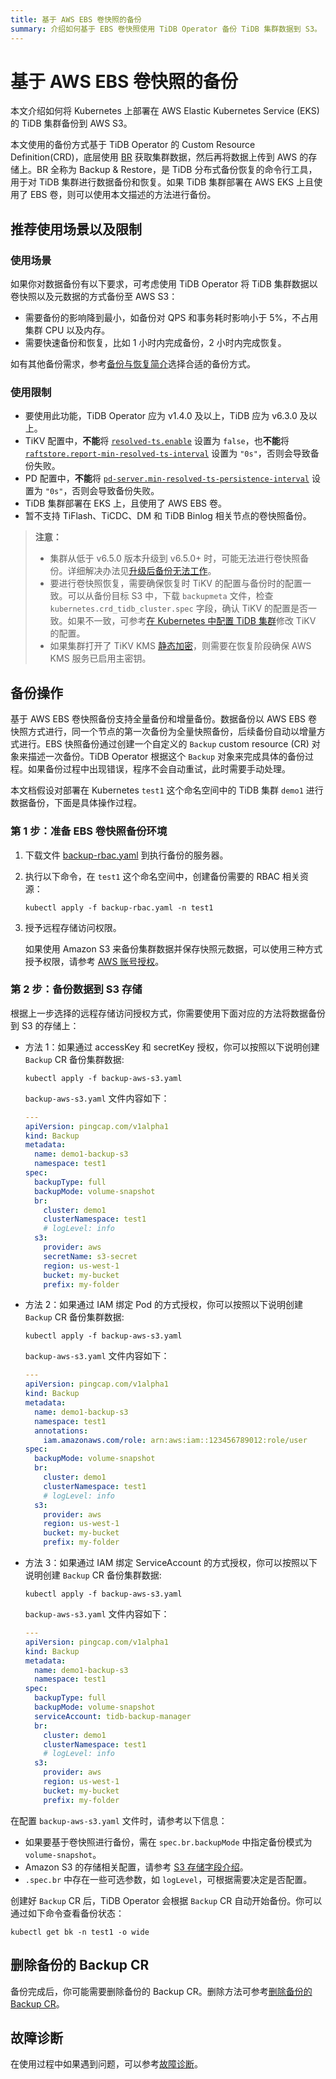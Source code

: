 ```yaml
---
title: 基于 AWS EBS 卷快照的备份
summary: 介绍如何基于 EBS 卷快照使用 TiDB Operator 备份 TiDB 集群数据到 S3。
---
```


# 基于 AWS EBS 卷快照的备份

本文介绍如何将 Kubernetes 上部署在 AWS Elastic Kubernetes Service (EKS) 的 TiDB 集群备份到 AWS S3。

本文使用的备份方式基于 TiDB Operator 的 Custom Resource Definition(CRD)，底层使用 [BR](https://docs.pingcap.com/zh/tidb/stable/backup-and-restore-tool) 获取集群数据，然后再将数据上传到 AWS 的存储上。BR 全称为 Backup & Restore，是 TiDB 分布式备份恢复的命令行工具，用于对 TiDB 集群进行数据备份和恢复。如果 TiDB 集群部署在 AWS EKS 上且使用了 EBS 卷，则可以使用本文描述的方法进行备份。

## 推荐使用场景以及限制

### 使用场景

如果你对数据备份有以下要求，可考虑使用 TiDB Operator 将 TiDB 集群数据以卷快照以及元数据的方式备份至 AWS S3：

- 需要备份的影响降到最小，如备份对 QPS 和事务耗时影响小于 5%，不占用集群 CPU 以及内存。
- 需要快速备份和恢复，比如 1 小时内完成备份，2 小时内完成恢复。

如有其他备份需求，参考[备份与恢复简介](backup-restore-overview.md)选择合适的备份方式。

### 使用限制

- 要使用此功能，TiDB Operator 应为 v1.4.0 及以上，TiDB 应为 v6.3.0 及以上。
- TiKV 配置中，**不能**将 [`resolved-ts.enable`](https://docs.pingcap.com/zh/tidb/stable/tikv-configuration-file#enable-2) 设置为 `false`，也**不能**将 [`raftstore.report-min-resolved-ts-interval`](https://docs.pingcap.com/zh/tidb/stable/tikv-configuration-file#report-min-resolved-ts-interval-从-v600-版本开始引入) 设置为 `"0s"`，否则会导致备份失败。
- PD 配置中，**不能**将 [`pd-server.min-resolved-ts-persistence-interval`](https://docs.pingcap.com/zh/tidb/stable/pd-configuration-file#min-resolved-ts-persistence-interval-从-v600-版本开始引入) 设置为 `"0s"`，否则会导致备份失败。
- TiDB 集群部署在 EKS 上，且使用了 AWS EBS 卷。
- 暂不支持 TiFlash、TiCDC、DM 和 TiDB Binlog 相关节点的卷快照备份。

> **注意：**
>
> - 集群从低于 v6.5.0 版本升级到 v6.5.0+ 时，可能无法进行卷快照备份。详细解决办法见[升级后备份无法工作](backup-restore-faq.md#升级后备份无法工作)。
> - 要进行卷快照恢复，需要确保恢复时 TiKV 的配置与备份时的配置一致。可以从备份目标 S3 中，下载 `backupmeta` 文件，检查 `kubernetes.crd_tidb_cluster.spec` 字段，确认 TiKV 的配置是否一致。如果不一致，可参考[在 Kubernetes 中配置 TiDB 集群](configure-a-tidb-cluster.md)修改 TiKV 的配置。
> - 如果集群打开了 TiKV KMS [静态加密](https://docs.pingcap.com/zh/tidb/stable/encryption-at-rest#tikv-静态加密)，则需要在恢复阶段确保 AWS KMS 服务已启用主密钥。

## 备份操作

基于 AWS EBS 卷快照备份支持全量备份和增量备份。数据备份以 AWS EBS 卷快照方式进行，同一个节点的第一次备份为全量快照备份，后续备份自动以增量方式进行。EBS 快照备份通过创建一个自定义的 `Backup` custom resource (CR) 对象来描述一次备份。TiDB Operator 根据这个 `Backup` 对象来完成具体的备份过程。如果备份过程中出现错误，程序不会自动重试，此时需要手动处理。

本文档假设对部署在 Kubernetes `test1` 这个命名空间中的 TiDB 集群 `demo1` 进行数据备份，下面是具体操作过程。

### 第 1 步：准备 EBS 卷快照备份环境

1. 下载文件 [backup-rbac.yaml](https://github.com/pingcap/tidb-operator/blob/v1.5.1/manifests/backup/backup-rbac.yaml) 到执行备份的服务器。

2. 执行以下命令，在 `test1` 这个命名空间中，创建备份需要的 RBAC 相关资源：

    ```shell
    kubectl apply -f backup-rbac.yaml -n test1
    ```

3. 授予远程存储访问权限。

    如果使用 Amazon S3 来备份集群数据并保存快照元数据，可以使用三种方式授予权限，请参考 [AWS 账号授权](grant-permissions-to-remote-storage.md#aws-账号授权)。

### 第 2 步：备份数据到 S3 存储

根据上一步选择的远程存储访问授权方式，你需要使用下面对应的方法将数据备份到 S3 的存储上：

+ 方法 1：如果通过 accessKey 和 secretKey 授权，你可以按照以下说明创建 `Backup` CR 备份集群数据:

    ```shell
    kubectl apply -f backup-aws-s3.yaml
    ```

    `backup-aws-s3.yaml` 文件内容如下：

    ```yaml
    ---
    apiVersion: pingcap.com/v1alpha1
    kind: Backup
    metadata:
      name: demo1-backup-s3
      namespace: test1
    spec:
      backupType: full
      backupMode: volume-snapshot
      br:
        cluster: demo1
        clusterNamespace: test1
        # logLevel: info
      s3:
        provider: aws
        secretName: s3-secret
        region: us-west-1
        bucket: my-bucket
        prefix: my-folder
    ```

+ 方法 2：如果通过 IAM 绑定 Pod 的方式授权，你可以按照以下说明创建 `Backup` CR 备份集群数据:

    ```shell
    kubectl apply -f backup-aws-s3.yaml
    ```

    `backup-aws-s3.yaml` 文件内容如下：

    ```yaml
    ---
    apiVersion: pingcap.com/v1alpha1
    kind: Backup
    metadata:
      name: demo1-backup-s3
      namespace: test1
      annotations:
        iam.amazonaws.com/role: arn:aws:iam::123456789012:role/user
    spec:
      backupMode: volume-snapshot
      br:
        cluster: demo1
        clusterNamespace: test1
        # logLevel: info
      s3:
        provider: aws
        region: us-west-1
        bucket: my-bucket
        prefix: my-folder
    ```

+ 方法 3：如果通过 IAM 绑定 ServiceAccount 的方式授权，你可以按照以下说明创建 `Backup` CR 备份集群数据:

    ```shell
    kubectl apply -f backup-aws-s3.yaml
    ```

    `backup-aws-s3.yaml` 文件内容如下：

    ```yaml
    ---
    apiVersion: pingcap.com/v1alpha1
    kind: Backup
    metadata:
      name: demo1-backup-s3
      namespace: test1
    spec:
      backupType: full
      backupMode: volume-snapshot
      serviceAccount: tidb-backup-manager
      br:
        cluster: demo1
        clusterNamespace: test1
        # logLevel: info
      s3:
        provider: aws
        region: us-west-1
        bucket: my-bucket
        prefix: my-folder
    ```

在配置 `backup-aws-s3.yaml` 文件时，请参考以下信息：

- 如果要基于卷快照进行备份，需在 `spec.br.backupMode` 中指定备份模式为 `volume-snapshot`。
- Amazon S3 的存储相关配置，请参考 [S3 存储字段介绍](backup-restore-cr.md#s3-存储字段介绍)。
- `.spec.br` 中存在一些可选参数，如 `logLevel`，可根据需要决定是否配置。

创建好 `Backup` CR 后，TiDB Operator 会根据 `Backup` CR 自动开始备份。你可以通过如下命令查看备份状态：

```shell
kubectl get bk -n test1 -o wide
```

## 删除备份的 Backup CR

备份完成后，你可能需要删除备份的 Backup CR。删除方法可参考[删除备份的 Backup CR](backup-restore-overview.md#删除备份的-backup-cr)。

## 故障诊断

在使用过程中如果遇到问题，可以参考[故障诊断](deploy-failures.md)。
